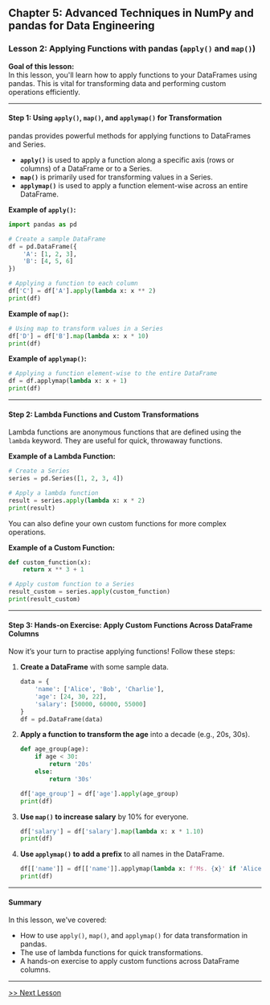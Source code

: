 ## Chapter 5: Advanced Techniques in NumPy and pandas for Data Engineering

### Lesson 2: Applying Functions with pandas (`apply()` and `map()`)

**Goal of this lesson:**  
In this lesson, you'll learn how to apply functions to your DataFrames using pandas. This is vital for transforming data and performing custom operations efficiently.

---

#### Step 1: Using `apply()`, `map()`, and `applymap()` for Transformation

pandas provides powerful methods for applying functions to DataFrames and Series. 

- **`apply()`** is used to apply a function along a specific axis (rows or columns) of a DataFrame or to a Series.
- **`map()`** is primarily used for transforming values in a Series.
- **`applymap()`** is used to apply a function element-wise across an entire DataFrame.

**Example of `apply()`:**

```python
import pandas as pd

# Create a sample DataFrame
df = pd.DataFrame({
    'A': [1, 2, 3],
    'B': [4, 5, 6]
})

# Applying a function to each column
df['C'] = df['A'].apply(lambda x: x ** 2)
print(df)
```

**Example of `map()`:**

```python
# Using map to transform values in a Series
df['D'] = df['B'].map(lambda x: x * 10)
print(df)
```

**Example of `applymap()`:**

```python
# Applying a function element-wise to the entire DataFrame
df = df.applymap(lambda x: x + 1)
print(df)
```

---

#### Step 2: Lambda Functions and Custom Transformations

Lambda functions are anonymous functions that are defined using the `lambda` keyword. They are useful for quick, throwaway functions.

**Example of a Lambda Function:**

```python
# Create a Series
series = pd.Series([1, 2, 3, 4])

# Apply a lambda function
result = series.apply(lambda x: x * 2)
print(result)
```

You can also define your own custom functions for more complex operations.

**Example of a Custom Function:**

```python
def custom_function(x):
    return x ** 3 + 1

# Apply custom function to a Series
result_custom = series.apply(custom_function)
print(result_custom)
```

---

#### Step 3: Hands-on Exercise: Apply Custom Functions Across DataFrame Columns

Now it’s your turn to practise applying functions! Follow these steps:

1. **Create a DataFrame** with some sample data.
  
   ```python
   data = {
       'name': ['Alice', 'Bob', 'Charlie'],
       'age': [24, 30, 22],
       'salary': [50000, 60000, 55000]
   }
   df = pd.DataFrame(data)
   ```

2. **Apply a function to transform the age** into a decade (e.g., 20s, 30s).
  
   ```python
   def age_group(age):
       if age < 30:
           return '20s'
       else:
           return '30s'

   df['age_group'] = df['age'].apply(age_group)
   print(df)
   ```

3. **Use `map()` to increase salary** by 10% for everyone.
  
   ```python
   df['salary'] = df['salary'].map(lambda x: x * 1.10)
   print(df)
   ```

4. **Use `applymap()` to add a prefix** to all names in the DataFrame.
  
   ```python
   df[['name']] = df[['name']].applymap(lambda x: f'Ms. {x}' if 'Alice' in x else f'Mr. {x}')
   print(df)
   ```

---

#### Summary

In this lesson, we've covered:
- How to use `apply()`, `map()`, and `applymap()` for data transformation in pandas.
- The use of lambda functions for quick transformations.
- A hands-on exercise to apply custom functions across DataFrame columns.

---
[>> Next Lesson](./chapter5-3.md)